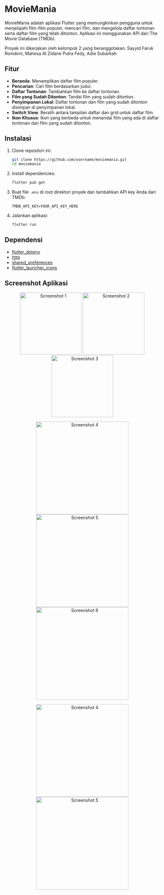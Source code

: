 # MovieMania

MovieMania adalah aplikasi Flutter yang memungkinkan pengguna untuk menjelajahi film-film populer, mencari film, dan mengelola daftar tontonan serta daftar film yang telah ditonton. Aplikasi ini menggunakan API dari The Movie Database (TMDb).

Proyek ini dikerjakan oleh kelompok 2 yang beranggotakan: Sayyid Faruk Romdoni, Mahesa Al Zidane Putra Fedy, Adie Subarkah

## Fitur

- **Beranda**: Menampilkan daftar film populer.
- **Pencarian**: Cari film berdasarkan judul.
- **Daftar Tontonan**: Tambahkan film ke daftar tontonan.
- **Film yang Sudah Ditonton**: Tandai film yang sudah ditonton.
- **Penyimpanan Lokal**: Daftar tontonan dan film yang sudah ditonton disimpan di penyimpanan lokal.
- **Switch View**: Beralih antara tampilan daftar dan grid untuk daftar film.
- **Ikon Khusus**: Ikon yang berbeda untuk menandai film yang ada di daftar tontonan dan film yang sudah ditonton.

## Instalasi

1. Clone repositori ini:

   ```bash
   git clone https://github.com/username/moviemania.git
   cd moviemania
   ```

2. Install dependencies:

   ```bash
   flutter pub get
   ```

3. Buat file `.env` di root direktori proyek dan tambahkan API key Anda dari TMDb:

   ```env
   TMDB_API_KEY=YOUR_API_KEY_HERE
   ```

4. Jalankan aplikasi:

   ```bash
   flutter run
   ```

## Dependensi

- [flutter_dotenv](https://pub.dev/packages/flutter_dotenv)
- [http](https://pub.dev/packages/http)
- [shared_preferences](https://pub.dev/packages/shared_preferences)
- [flutter_launcher_icons](https://pub.dev/packages/flutter_launcher_icons)

## Screenshot Aplikasi

<p align="center">
  <img src="https://github.com/sayyidfaruk/movie_mania/blob/main/assets/Screenshot/Screenshot_2024-07-07-20-05-12-40_467fa3fbe539914f0cdda59fde860c3b.jpg" alt="Screenshot 1" width="200"/>
  <img src="https://github.com/sayyidfaruk/movie_mania/blob/main/assets/Screenshot/Screenshot_2024-07-07-20-05-45-42_467fa3fbe539914f0cdda59fde860c3b.jpg" alt="Screenshot 2" width="200"/>
   <img src="https://github.com/sayyidfaruk/movie_mania/blob/main/assets/Screenshot/Screenshot_2024-07-07-20-05-50-53_467fa3fbe539914f0cdda59fde860c3b.jpg" alt="Screenshot 3" width="200"/>
</p>

<p align="center">
  <img src="https://github.com/sayyidfaruk/movie_mania/blob/main/assets/Screenshot/Screenshot_2024-07-07-20-06-43-35_467fa3fbe539914f0cdda59fde860c3b.jpg" alt="Screenshot 4" width="300"/>
  <img src="https://github.com/sayyidfaruk/movie_mania/blob/main/assets/Screenshot/Screenshot_2024-07-07-20-07-28-22_467fa3fbe539914f0cdda59fde860c3b.jpg" alt="Screenshot 5" width="300"/>
   <img src="https://github.com/sayyidfaruk/movie_mania/blob/main/assets/Screenshot/Screenshot_2024-07-07-20-07-42-08_467fa3fbe539914f0cdda59fde860c3b.jpg" alt="Screenshot 6" width="300"/>
</p>

<p align="center">
  <img src="https://github.com/sayyidfaruk/movie_mania/blob/main/assets/Screenshot/Screenshot_2024-07-07-20-07-37-97_467fa3fbe539914f0cdda59fde860c3b.jpg" alt="Screenshot 4" width="300"/>
  <img src="https://github.com/sayyidfaruk/movie_mania/blob/main/assets/Screenshot/Screenshot_2024-07-07-20-08-22-55_467fa3fbe539914f0cdda59fde860c3b.jpg" alt="Screenshot 5" width="300"/>
</p>


